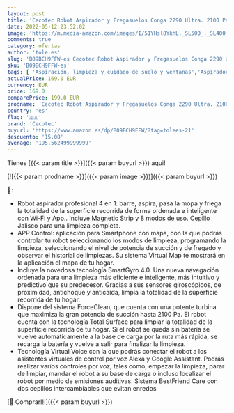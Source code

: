 ```yaml
---
layout: post
title: 'Cecotec Robot Aspirador y Fregasuelos Conga 2290 Ultra. 2100 Pa  App con Mapa  Limpieza Ordenada  Cepillo para Mascotas  Alexa & Google Assistant  Muro magnético'
date: 2022-05-12 23:52:02
image: 'https://m.media-amazon.com/images/I/51YHsl8YkhL._SL500_._SL400_.jpg'
comments: true
category: ofertas
author: 'tole.es'
slug: 'B09BCH9FFW-es Cecotec Robot Aspirador y Fregasuelos Conga 2290 Ultra....'
sku: 'B09BCH9FFW-es'
tags: [ 'Aspiración, limpieza y cuidado de suelo y ventanas','Aspiradoras','Hogar y cocina','Robots aspiradores','alexa','cecotec','🇪🇸', ]
actualPrice: 169.0 EUR
currency: EUR
price: 169.0
comparePrice: 199.0 EUR
prodname: 'Cecotec Robot Aspirador y Fregasuelos Conga 2290 Ultra. 2100 Pa  App con Mapa  Limpieza Ordenada  Cepillo para Mascotas  Alexa & Google Assistant  Muro magnético'
country: 'es'
flag: '🇪🇸'
brand: 'Cecotec'
buyurl: 'https://www.amazon.es/dp/B09BCH9FFW/?tag=tolees-21'
descuento: '15.08'
average: '195.562499999999'
---
```


Tienes [{{< param title >}}]({{< param buyurl >}}) aqui!

[![{{< param prodname >}}]({{< param image >}})]({{< param buyurl >}})

🔎:

- Robot aspirador profesional 4 en 1: barre, aspira, pasa la mopa y friega la totalidad de la superficie recorrida de forma ordenada e inteligente con Wi-Fi y App.. Incluye Magnetic Strip y 8 modos de uso. Cepillo Jalisco para una limpieza completa.
- APP Control: aplicación para Smartphone con mapa, con la que podrás controlar tu robot seleccionando los modos de limpieza, programando la limpieza, seleccionando el nivel de potencia de succión y de fregado y observar el historial de limpiezas. Su sistema Virtual Map te mostrará en la aplicación el mapa de tu hogar.
- Incluye la novedosa tecnología SmartGyro 4.0. Una nueva navegación ordenada para una limpieza más eficiente e inteligente, más intuitivo y predictivo que su predecesor. Gracias a sus sensores giroscópicos, de proximidad, antichoque y anticaída, limpia la totalidad de la superficie recorrida de tu hogar.
- Dispone del sistema ForceClean, que cuenta con una potente turbina que maximiza la gran potencia de succión hasta 2100 Pa. El robot cuenta con la tecnología Total Surface para limpiar la totalidad de la superficie recorrida de tu hogar. Si el robot se queda sin batería se vuelve automáticamente a la base de carga por la ruta más rápida, se recarga la batería y vuelve a salir para finalizar la limpieza.
- Tecnología Virtual Voice con la que podrás conectar el robot a los asistentes virtuales de control por voz Alexa y Google Assistant. Podrás realizar varios controles por voz, tales como, empezar la limpieza, parar de limpiar, mandar el robot a su base de carga o incluso localizar el robot por medio de emisiones auditivas. Sistema BestFriend Care con dos cepillos intercambiables que evitan enredos

[🛒 Comprar!!!]({{< param buyurl >}})
